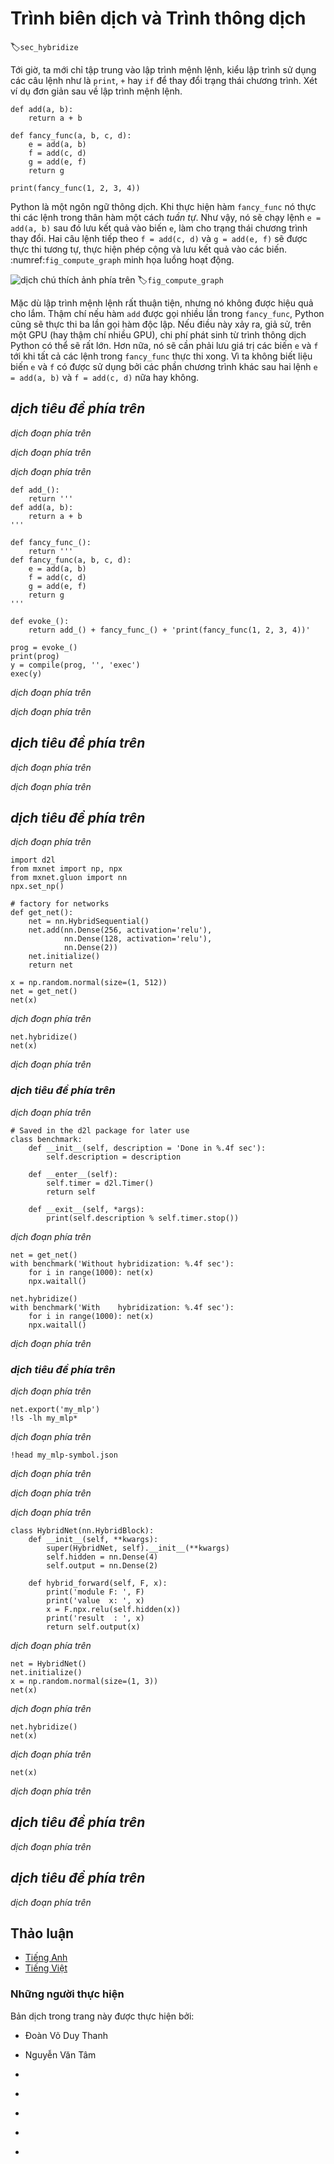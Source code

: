 <!-- ===================== Bắt đầu dịch Phần 1 ===================== -->
<!-- ========================================= REVISE PHẦN 1 - BẮT ĐẦU =================================== -->

<!--
# Compilers and Interpreters
-->

# Trình biên dịch và Trình thông dịch
:label:`sec_hybridize`

<!--
So far, this book has focused on imperative programming, which makes use of statements such as `print`, `+` or `if` to change a program’s state. 
Consider the following example of a simple imperative program.
-->

Tới giờ, ta mới chỉ tập trung vào lập trình mệnh lệnh, kiểu lập trình sử dụng các câu lệnh như là `print`, `+` hay `if` để thay đổi trạng thái chương trình.
Xét ví dụ đơn giản sau về lập trình mệnh lệnh.

```{.python .input  n=1}
def add(a, b):
    return a + b

def fancy_func(a, b, c, d):
    e = add(a, b)
    f = add(c, d)
    g = add(e, f)
    return g

print(fancy_func(1, 2, 3, 4))
```

<!--
Python is an interpreted language. 
When evaluating `fancy_func` it performs the operations making up the function's body *in sequence*. 
That is, it will evaluate `e = add(a, b)` and it will store the results as variable `e`, thereby changing the program's state. 
The next two statements `f = add(c, d)` and `g = add(e, f)` will be excecuted similarly, performing additions and storing the results as variables. 
:numref:`fig_compute_graph` illustrates the flow of data.
-->

Python là một ngôn ngữ thông dịch.
Khi thực hiện hàm `fancy_func` nó thực thi các lệnh trong thân hàm một cách *tuần tự*.
Như vậy, nó sẽ chạy lệnh `e = add(a, b)` sau đó lưu kết quả vào biến `e`, làm cho trạng thái chương trình thay đổi.
Hai câu lệnh tiếp theo `f = add(c, d)` và `g = add(e, f)` sẽ được thực thi tương tự, thực hiện phép cộng và lưu kết quả vào các biến.
:numref:`fig_compute_graph` minh họa luồng hoạt động.

<!--
![Data flow in an imperative program.](../img/computegraph.svg)
-->

![*dịch chú thích ảnh phía trên*](../img/computegraph.svg)
:label:`fig_compute_graph`

<!--
Although imperative programming is convenient, it may be inefficient. 
On one hand, even if the `add` function is repeatedly called throughout `fancy_func`, Python will execute the three function calls individually. 
If these are executed, say, on a GPU (or even on multiple GPUs), the overhead arising from the Python interpreter can become overwhelming. 
Moreover, it will need to save the variable values of `e` and `f` until all the statements in `fancy_func` have been executed. 
This is because we do not know whether the variables `e` and `f` will be used by other parts of the program after the statements `e = add(a, b)` and `f = add(c, d)` have been executed.
-->

Mặc dù lập trình mệnh lệnh rất thuận tiện, nhưng nó không được hiệu quả cho lắm.
Thậm chí nếu hàm `add` được gọi nhiều lần trong `fancy_func`, Python cũng sẽ thực thi ba lần gọi hàm độc lập.
Nếu điều này xảy ra, giả sử, trên một GPU (hay thậm chí nhiều GPU), chi phí phát sinh từ trình thông dịch Python có thể sẽ rất lớn.
Hơn nữa, nó sẽ cần phải lưu giá trị các biến `e` và `f` tới khi tất cả các lệnh trong `fancy_func` thực thi xong.
Vì ta không biết liệu biến `e` và `f` có được sử dụng bởi các phần chương trình khác sau hai lệnh `e = add(a, b)` và `f = add(c, d)` nữa hay không.

<!-- ===================== Kết thúc dịch Phần 1 ===================== -->

<!-- ===================== Bắt đầu dịch Phần 2 ===================== -->

<!--
## Symbolic Programming
-->

## *dịch tiêu đề phía trên*

<!--
Consider the alternative, symbolic programming where computation is usually performed only once the process has been fully defined. 
This strategy is used by multiple deep learning frameworks, including Theano, Keras and TensorFlow (the latter two have since acquired imperative extensions). 
It usually involves the following steps:
-->

*dịch đoạn phía trên*

<!--
1. Define the operations to be executed.
2. Compile the operations into an executable program.
3. Provide the required inputs and call the compiled program for execution.
-->

*dịch đoạn phía trên*

<!--
This allows for a significant amount of optimization. 
First off, we can skip the Python interpreter in many cases, thus removing a performance bottleneck that can become significant on multiple fast GPUs paired with a single Python thread on a CPU. 
Secondly, a compiler might optimize and rewrite the above code into `print((1 + 2) + (3 + 4))` or even `print(10)`. 
This is possible since a compiler gets to see the full code before turning it into machine instructions. 
For instance, it can release memory (or never allocate it) whenever a variable is no longer needed. 
Or it can transform the code entirely into an equivalent piece. 
To get a better idea consider the following simulation of imperative programming (it's Python after all) below.
-->

*dịch đoạn phía trên*

```{.python .input  n=2}
def add_():
    return '''
def add(a, b):
    return a + b
'''

def fancy_func_():
    return '''
def fancy_func(a, b, c, d):
    e = add(a, b)
    f = add(c, d)
    g = add(e, f)
    return g
'''

def evoke_():
    return add_() + fancy_func_() + 'print(fancy_func(1, 2, 3, 4))'

prog = evoke_()
print(prog)
y = compile(prog, '', 'exec')
exec(y)
```

<!--
The differences between imperative (interpreted) programming and symbolic programming are as follows:
-->

*dịch đoạn phía trên*

<!--
* Imperative programming is easier. 
When imperative programming is used in Python, the majority of the code is straightforward and easy to write. 
It is also easier to debug imperative programming code. 
This is because it is easier to obtain and print all relevant intermediate variable values, or use Python’s built-in debugging tools.
* Symbolic programming is more efficient and easier to port. 
It makes it easier to optimize the code during compilation, while also having the ability to port the program into a format independent of Python. 
This allows the program to be run in a non-Python environment, thus avoiding any potential performance issues related to the Python interpreter.
-->

*dịch đoạn phía trên*

<!-- ========================================= REVISE PHẦN 1 - KẾT THÚC ===================================-->

<!-- ========================================= REVISE PHẦN 2 - BẮT ĐẦU ===================================-->

<!--
## Hybrid Programming
-->

## *dịch tiêu đề phía trên*

<!--
Historically most deep learning frameworks choose between an imperative or a symbolic approach. 
For example, Theano,  TensorFlow (inspired by the latter), Keras and CNTK formulate models symbolically. 
Conversely Chainer and PyTorch take an imperative approach. 
An imperative mode was added TensorFlow 2.0 (via Eiger) and Keras in later revisions. 
When designing Gluon, developers considered whether it would be possible to combine the benefits of both programming models. 
This led to a hybrid model that lets users develop and debug using pure imperative programming, while having the ability to convert most programs into symbolic programs to be run when product-level computing performance and deployment are required.
-->

*dịch đoạn phía trên*

<!--
In practice this means that we build models using either the `HybridBlock` or the `HybridSequential` and `HybridConcurrent` classes. 
By default, they are executed in the same way `Block` or `Sequential` and `Concurrent` classes are executed in imperative programming. 
`HybridSequential` is a subclass of `HybridBlock` (just like `Sequential` subclasses `Block`). 
When the `hybridize` function is called, Gluon compiles the model into the form used in symbolic programming. 
This allows one to optimize the compute-intensive components without sacrifices in the way a model is implemented. 
We will illustrate the benefits below, focusing on sequential models and blocks only (the concurrent composition works analogously).
-->

*dịch đoạn phía trên*

<!-- ===================== Kết thúc dịch Phần 2 ===================== -->

<!-- ===================== Bắt đầu dịch Phần 3 ===================== -->

<!--
## HybridSequential
-->

## *dịch tiêu đề phía trên*

<!--
The easiest way to get a feel for how hybridization works is to consider deep networks with multiple layers. 
Conventionally the Python interpreter will need to execute the code for all layers to generate an instruction that can then be forwarded to a CPU or a GPU. 
For a single (fast) compute device this doesn't cause any major issues. 
On the other hand, if we use an advanced 8-GPU server such as an AWS P3dn.24xlarge instance Python will struggle to keep all GPUs busy. 
The single-threaded Python interpreter becomes the bottleneck here. 
Let's see how we can address this for significant parts of the code by replacing `Sequential` by `HybridSequential`. We begin by defining a simple MLP.
-->

*dịch đoạn phía trên*

```{.python .input  n=3}
import d2l
from mxnet import np, npx
from mxnet.gluon import nn
npx.set_np()

# factory for networks
def get_net():
    net = nn.HybridSequential()
    net.add(nn.Dense(256, activation='relu'),
            nn.Dense(128, activation='relu'),
            nn.Dense(2))
    net.initialize()
    return net

x = np.random.normal(size=(1, 512))
net = get_net()
net(x)
```

<!--
By calling the `hybridize` function, we are able to compile and optimize the computation in the MLP. 
The model’s computation result remains unchanged.
-->

*dịch đoạn phía trên*

```{.python .input  n=4}
net.hybridize()
net(x)
```

<!--
This seems almost too good to be true: simply designate a block to be `HybridSequential`, write the same code as before and invoke `hybridize`. 
Once this happens the network is optimized (we will benchmark the performance below). 
Unfortunately this doesn't work magically for every layer. 
That said, the blocks provided by Gluon are by default subclasses of `HybridBlock` and thus hybridizable. 
A layer will not be optimized if it inherits from the `Block` instead.
-->

*dịch đoạn phía trên*

<!-- ===================== Kết thúc dịch Phần 3 ===================== -->

<!-- ===================== Bắt đầu dịch Phần 4 ===================== -->

<!-- ========================================= REVISE PHẦN 2 - KẾT THÚC ===================================-->

<!-- ========================================= REVISE PHẦN 3 - BẮT ĐẦU ===================================-->

<!--
### Acceleration by Hybridization
-->

### *dịch tiêu đề phía trên*

<!--
To demonstrate the performance improvement gained by compilation we compare the time needed to evaluate `net(x)` before and after hybridization. 
Let's define a function to measure this time first. 
It will come handy throughout the chapter as we set out to measure (and improve) performance.
-->

*dịch đoạn phía trên*

```{.python .input}
# Saved in the d2l package for later use
class benchmark:
    def __init__(self, description = 'Done in %.4f sec'):
        self.description = description

    def __enter__(self):
        self.timer = d2l.Timer()
        return self

    def __exit__(self, *args):
        print(self.description % self.timer.stop())
```

<!--
Now we can invoke the network twice, once with and once without hybridization.
-->

*dịch đoạn phía trên*

```{.python .input  n=5}
net = get_net()
with benchmark('Without hybridization: %.4f sec'):
    for i in range(1000): net(x)
    npx.waitall()

net.hybridize()
with benchmark('With    hybridization: %.4f sec'):
    for i in range(1000): net(x)
    npx.waitall()
```

<!--
As is observed in the above results, after a HybridSequential instance calls the `hybridize` function, computing performance is improved through the use of symbolic programming.
-->

*dịch đoạn phía trên*


<!--
### Serialization
-->

### *dịch tiêu đề phía trên*

<!--
One of the benefits of compiling the models is that we can serialize (save) the model and its parameters to disk. 
This allows us to store a model in a manner that is independent of the front-end language of choice. 
This allows us to deploy trained models to other devices and easily use other front-end programming languages. 
At the same time the code is often faster than what can be achieved in imperative programming. 
Let's see the `export` method in action.
-->

*dịch đoạn phía trên*

```{.python .input  n=13}
net.export('my_mlp')
!ls -lh my_mlp*
```

<!--
The model is decomposed into a (large binary) parameter file and a JSON description of the program required to execute to compute the model. 
The files can be read by other front-end languages supported by Python or MXNet, such as C++, R, Scala, and Perl. Let's have a look at the model description.
-->

*dịch đoạn phía trên*

```{.python .input  n=7}
!head my_mlp-symbol.json
```

<!--
Things are slightly more tricky when it comes to models that resemble code more closely. 
Basically hybridization needs to deal with control flow and Python overhead in a much more immediate manner. Moreover,
-->

*dịch đoạn phía trên*

<!--
Contrary to the Block instance, which needs to use the `forward` function, for a HybridBlock instance we need to use the `hybrid_forward` function.
-->

*dịch đoạn phía trên*

<!-- ===================== Kết thúc dịch Phần 4 ===================== -->

<!-- ===================== Bắt đầu dịch Phần 5 ===================== -->

<!-- ========================================= REVISE PHẦN 3 - KẾT THÚC ===================================-->

<!-- ========================================= REVISE PHẦN 4 - BẮT ĐẦU ===================================-->

<!--
Earlier, we demonstrated that, after calling the `hybridize` method, the model is able to achieve superior computing performance and portability. 
Note, though that hybridization can affect model flexibility, in particular in terms of control flow. 
We will illustrate how to design more general models and also how compilation will remove spurious Python elements.
-->

*dịch đoạn phía trên*

```{.python .input  n=8}
class HybridNet(nn.HybridBlock):
    def __init__(self, **kwargs):
        super(HybridNet, self).__init__(**kwargs)
        self.hidden = nn.Dense(4)
        self.output = nn.Dense(2)

    def hybrid_forward(self, F, x):
        print('module F: ', F)
        print('value  x: ', x)
        x = F.npx.relu(self.hidden(x))
        print('result  : ', x)
        return self.output(x)
```

<!--
The code above implements a simple network with 4 hidden units and 2 outputs. 
`hybrid_forward` takes an additional argument - the module `F`. 
This is needed since, depending on whether the code has been hybridized or not, it will use a slightly different library (`ndarray` or `symbol`) for processing. 
Both classes perform very similar functions and MXNet automatically determines the argument. 
To understand what is going on we print the arguments as part of the function invocation.
-->

*dịch đoạn phía trên*

```{.python .input  n=9}
net = HybridNet()
net.initialize()
x = np.random.normal(size=(1, 3))
net(x)
```

<!--
Repeating the forward computation will lead to the same output (we omit details). 
Now let's see what happens if we invoke the `hybridize` method.
-->

*dịch đoạn phía trên*

```{.python .input  n=10}
net.hybridize()
net(x)
```

<!--
Instead of using `ndarray` we now use the `symbol` module for `F`. 
Moreover, even though the input is of `ndarray` type, the data flowing through the network is now converted to `symbol` type as part of the compilation process. 
Repeating the function call leads to a surprising outcome:
-->

*dịch đoạn phía trên*

```{.python .input  n=11}
net(x)
```

<!--
This is quite different from what we saw previously. 
All print statements, as defined in `hybrid_forward` are omitted. 
Indeed, after hybridization the execution of `net(x)` does not involve the Python interpreter any longer. 
This means that any spurious Python code is omitted (such as print statements) in favor of a much more streamlined execution and better performance. 
Instead, MXNet directly calls the C++ backend. 
Also note that some functions are not supported in the `symbol` module (like `asnumpy`) and operations in-place like `a += b` and `a[:] = a + b` must be rewritten as `a = a + b`. 
Nonetheless, compilation of models is worth the effort whenever speed matters. 
The benefit can range from small percentage points to more than twice the speed, depending on the complexity of the model, the speed of the CPU and the speed and number of GPUs.
-->

*dịch đoạn phía trên*

<!-- ===================== Kết thúc dịch Phần 5 ===================== -->

<!-- ===================== Bắt đầu dịch Phần 6 ===================== -->

<!--
## Summary
-->

## *dịch tiêu đề phía trên*

<!--
* Imperative programming makes it easy to design new models since it is possible to write code with control flow and the ability to use a large amount of the Python software ecosystem.
* Symbolic programming requires that we specify the program and compile it before executing it. The benefit is improved performance.
* MXNet is able to combine the advantages of both approaches as needed.
* Models constructed by the `HybridSequential` and `HybridBlock` classes are able to convert imperative programs into symbolic programs by calling the `hybridize` method.
-->

*dịch đoạn phía trên*


<!--
## Exercises
-->

## *dịch tiêu đề phía trên*

<!--
1. Design a network using the `HybridConcurrent` class. Alternatively look at :ref:`sec_googlenet` for a network to compose.
2. Add `x.asnumpy()` to the first line of the `hybrid_forward` function of the HybridNet class in this section. Execute the code and observe the errors you encounter. Why do they happen?
3. What happens if we add control flow, i.e. the Python statements `if` and `for` in the `hybrid_forward` function?
4. Review the models that interest you in the previous chapters and use the HybridBlock class or HybridSequential class to implement them.
-->

*dịch đoạn phía trên*

<!-- ===================== Kết thúc dịch Phần 6 ===================== -->

<!-- ========================================= REVISE PHẦN 4 - KẾT THÚC ===================================-->

<!--
## [Discussions](https://discuss.mxnet.io/t/2380)
-->

## Thảo luận
* [Tiếng Anh](https://discuss.mxnet.io/t/2380)
* [Tiếng Việt](https://forum.machinelearningcoban.com/c/d2l)

<!-- ===================== Kết thúc dịch Phần 1 ==================== -->

### Những người thực hiện
Bản dịch trong trang này được thực hiện bởi:
<!--
Tác giả của mỗi Pull Request điền tên mình và tên những người review mà bạn thấy
hữu ích vào từng phần tương ứng. Mỗi dòng một tên, bắt đầu bằng dấu `*`.

Lưu ý:
* Nếu reviewer không cung cấp tên, bạn có thể dùng tên tài khoản GitHub của họ
với dấu `@` ở đầu. Ví dụ: @aivivn.
-->

* Đoàn Võ Duy Thanh
<!-- Phần 1 -->
* Nguyễn Văn Tâm

<!-- Phần 2 -->
*

<!-- Phần 3 -->
*

<!-- Phần 4 -->
*

<!-- Phần 5 -->
*

<!-- Phần 6 -->
*
